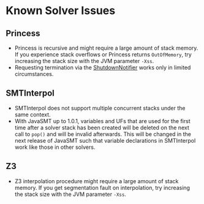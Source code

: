 # Known Solver Issues

## Princess

 - Princess is recursive and might require a large amount of stack memory.
If you experience stack overflows or Princess returns `OutOfMemory`,
try increasing the stack size with the JVM parameter `-Xss`.
 - Requesting termination via the [ShutdownNotifier][] works only in limited circumstances.

## SMTInterpol

 - SMTInterpol does not support multiple concurrent stacks under the same context.
 - With JavaSMT up to 1.0.1,
variables and UFs that are used for the first time after a solver stack has been created
will be deleted on the next call to `pop()` and will be invalid afterwards.
This will be changed in the next release of JavaSMT such that variable declarations
in SMTInterpol work like those in other solvers.

## Z3

 - Z3 interpolation procedure might require a large amount of stack memory.
If you get segmentation fault on interpolation, try increasing the stack size 
with the JVM parameter `-Xss`.

[ShutdownNotifier]: https://sosy-lab.github.io/java-common-lib/api/org/sosy_lab/common/ShutdownNotifier.html
